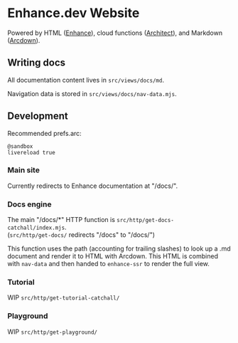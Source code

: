 # Enhance.dev Website

Powered by HTML ([Enhance](https://enhance.dev)), cloud functions ([Architect](https://arc.codes)), and Markdown ([Arcdown](https://github.coms/architect/arcdown)).

## Writing docs

All documentation content lives in `src/views/docs/md`.

Navigation data is stored in `src/views/docs/nav-data.mjs`.

## Development

Recommended prefs.arc:

```arc
@sandbox
livereload true
```

### Main site

Currently redirects to Enhance documentation at "/docs/".

### Docs engine

The main "/docs/*" HTTP function is `src/http/get-docs-catchall/index.mjs`.  
(`src/http/get-docs/` redirects "/docs" to "/docs/")

This function uses the path (accounting for trailing slashes) to look up a .md document and render it to HTML with Arcdown. This HTML is combined with `nav-data` and then handed to `enhance-ssr` to render the full view.

### Tutorial

WIP `src/http/get-tutorial-catchall/`

### Playground

WIP `src/http/get-playground/`
